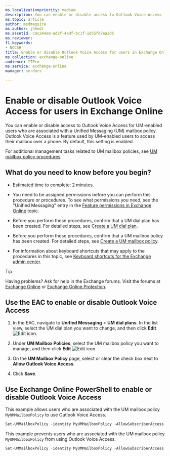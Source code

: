 ```yaml
---
ms.localizationpriority: medium
description: You can enable or disable access to Outlook Voice Access for UM-enabled users who are associated with a Unified Messaging (UM) mailbox policy. Outlook Voice Access is a feature used by UM-enabled users to access their mailbox over a phone. By default, this setting is enabled.
ms.topic: article
author: msdmaguire
ms.author: jhendr
ms.assetid: c0c244a0-ad2f-4adf-bc1f-1d55fd7ea2d5
ms.reviewer: 
f1.keywords:
- NOCSH
title: Enable or disable Outlook Voice Access for users in Exchange Online
ms.collection: exchange-online
audience: ITPro
ms.service: exchange-online
manager: serdars

---
```


# Enable or disable Outlook Voice Access for users in Exchange Online

You can enable or disable access to Outlook Voice Access for UM-enabled users who are associated with a Unified Messaging (UM) mailbox policy. Outlook Voice Access is a feature used by UM-enabled users to access their mailbox over a phone. By default, this setting is enabled.

For additional management tasks related to UM mailbox policies, see [UM mailbox policy procedures](../../voice-mail-unified-messaging/set-up-voice-mail/um-mailbox-policy-procedures.md).

## What do you need to know before you begin?

- Estimated time to complete: 2 minutes.

- You need to be assigned permissions before you can perform this procedure or procedures. To see what permissions you need, see the "Unified Messaging" entry in the [Feature permissions in Exchange Online](../../permissions-exo/feature-permissions.md) topic.

- Before you perform these procedures, confirm that a UM dial plan has been created. For detailed steps, see [Create a UM dial plan](../../voice-mail-unified-messaging/connect-voice-mail-system/create-um-dial-plan.md).

- Before you perform these procedures, confirm that a UM mailbox policy has been created. For detailed steps, see [Create a UM mailbox policy](../../voice-mail-unified-messaging/set-up-voice-mail/create-um-mailbox-policy.md).

- For information about keyboard shortcuts that may apply to the procedures in this topic, see [Keyboard shortcuts for the Exchange admin center](../../accessibility/keyboard-shortcuts-in-admin-center.md).

> [!TIP]
> Having problems? Ask for help in the Exchange forums. Visit the forums at [Exchange Online](https://social.technet.microsoft.com/forums/msonline/home?forum=onlineservicesexchange) or [Exchange Online Protection](https://social.technet.microsoft.com/forums/forefront/home?forum=FOPE).

## Use the EAC to enable or disable Outlook Voice Access

1. In the EAC, navigate to **Unified Messaging** \> **UM dial plans**. In the list view, select the UM dial plan you want to change, and then click **Edit** ![Edit icon](../../media/ITPro_EAC_EditIcon.gif).

2. Under **UM Mailbox Policies**, select the UM mailbox policy you want to manage, and then click **Edit** ![Edit icon](../../media/ITPro_EAC_EditIcon.gif).

3. On the **UM Mailbox Policy** page, select or clear the check box next to **Allow Outlook Voice Access**.

4. Click **Save**.

## Use Exchange Online PowerShell to enable or disable Outlook Voice Access

This example allows users who are associated with the UM mailbox policy `MyUMMailboxPolicy` to use Outlook Voice Access.

```PowerShell
Set-UMMailboxPolicy -identity MyUMMailboxPolicy -AllowSubscriberAccess $true
```

This example prevents users who are associated with the UM mailbox policy `MyUMMailboxPolicy` from using Outlook Voice Access.

```PowerShell
Set-UMMailboxPolicy -identity MyUMMailboxPolicy -AllowSubscriberAccess $false
```
